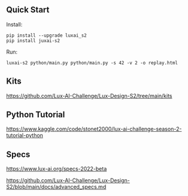 
## Quick Start

Install:

```
pip install --upgrade luxai_s2
pip install juxai-s2
```

Run:

```
luxai-s2 python/main.py python/main.py -s 42 -v 2 -o replay.html
```

## Kits

<https://github.com/Lux-AI-Challenge/Lux-Design-S2/tree/main/kits>

## Python Tutorial

<https://www.kaggle.com/code/stonet2000/lux-ai-challenge-season-2-tutorial-python>

## Specs

<https://www.lux-ai.org/specs-2022-beta>

<https://github.com/Lux-AI-Challenge/Lux-Design-S2/blob/main/docs/advanced_specs.md>
